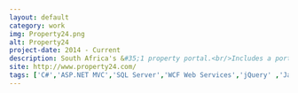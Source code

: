 ```yaml
---
layout: default
category: work
img: Property24.png
alt: Property24
project-date: 2014 - Current
description: South Africa's &#35;1 property portal.<br/>Includes a portal to display listings for end users, and a backend admin system for agents to manage listings.
site: http://www.property24.com/
tags: ['C#','ASP.NET MVC','SQL Server','WCF Web Services','jQuery' ,'JavaScript','Bootstrap LESS','Windows 8 Universal App']
---
```

